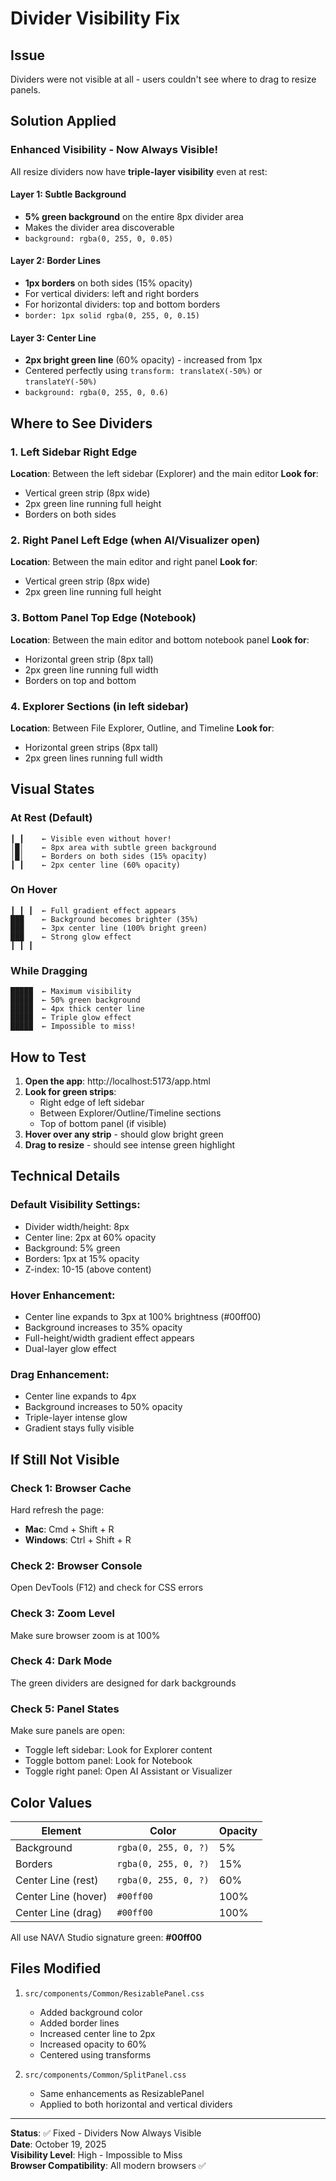 # Divider Visibility Fix

## Issue
Dividers were not visible at all - users couldn't see where to drag to resize panels.

## Solution Applied

### Enhanced Visibility - Now Always Visible!

All resize dividers now have **triple-layer visibility** even at rest:

#### Layer 1: Subtle Background
- **5% green background** on the entire 8px divider area
- Makes the divider area discoverable
- `background: rgba(0, 255, 0, 0.05)`

#### Layer 2: Border Lines
- **1px borders** on both sides (15% opacity)
- For vertical dividers: left and right borders
- For horizontal dividers: top and bottom borders
- `border: 1px solid rgba(0, 255, 0, 0.15)`

#### Layer 3: Center Line
- **2px bright green line** (60% opacity) - increased from 1px
- Centered perfectly using `transform: translateX(-50%)` or `translateY(-50%)`
- `background: rgba(0, 255, 0, 0.6)`

## Where to See Dividers

### 1. Left Sidebar Right Edge
**Location**: Between the left sidebar (Explorer) and the main editor
**Look for**: 
- Vertical green strip (8px wide)
- 2px green line running full height
- Borders on both sides

### 2. Right Panel Left Edge (when AI/Visualizer open)
**Location**: Between the main editor and right panel
**Look for**: 
- Vertical green strip (8px wide)
- 2px green line running full height

### 3. Bottom Panel Top Edge (Notebook)
**Location**: Between the main editor and bottom notebook panel
**Look for**: 
- Horizontal green strip (8px tall)
- 2px green line running full width
- Borders on top and bottom

### 4. Explorer Sections (in left sidebar)
**Location**: Between File Explorer, Outline, and Timeline
**Look for**: 
- Horizontal green strips (8px tall)
- 2px green lines running full width

## Visual States

### At Rest (Default)
```
┃ ┃    ← Visible even without hover!
│█│    ← 8px area with subtle green background
│█│    ← Borders on both sides (15% opacity)
┃ ┃    ← 2px center line (60% opacity)
```

### On Hover
```
┃ ┃ ┃  ← Full gradient effect appears
███    ← Background becomes brighter (35%)
███    ← 3px center line (100% bright green)
███    ← Strong glow effect
┃ ┃ ┃
```

### While Dragging
```
█████  ← Maximum visibility
█████  ← 50% green background
█████  ← 4px thick center line
█████  ← Triple glow effect
█████  ← Impossible to miss!
```

## How to Test

1. **Open the app**: http://localhost:5173/app.html
2. **Look for green strips**:
   - Right edge of left sidebar
   - Between Explorer/Outline/Timeline sections
   - Top of bottom panel (if visible)
3. **Hover over any strip** - should glow bright green
4. **Drag to resize** - should see intense green highlight

## Technical Details

### Default Visibility Settings:
- Divider width/height: 8px
- Center line: 2px at 60% opacity
- Background: 5% green
- Borders: 1px at 15% opacity
- Z-index: 10-15 (above content)

### Hover Enhancement:
- Center line expands to 3px at 100% brightness (#00ff00)
- Background increases to 35% opacity
- Full-height/width gradient effect appears
- Dual-layer glow effect

### Drag Enhancement:
- Center line expands to 4px
- Background increases to 50% opacity
- Triple-layer intense glow
- Gradient stays fully visible

## If Still Not Visible

### Check 1: Browser Cache
Hard refresh the page:
- **Mac**: Cmd + Shift + R
- **Windows**: Ctrl + Shift + R

### Check 2: Browser Console
Open DevTools (F12) and check for CSS errors

### Check 3: Zoom Level
Make sure browser zoom is at 100%

### Check 4: Dark Mode
The green dividers are designed for dark backgrounds

### Check 5: Panel States
Make sure panels are open:
- Toggle left sidebar: Look for Explorer content
- Toggle bottom panel: Look for Notebook
- Toggle right panel: Open AI Assistant or Visualizer

## Color Values

| Element | Color | Opacity |
|---------|-------|---------|
| Background | `rgba(0, 255, 0, ?)` | 5% |
| Borders | `rgba(0, 255, 0, ?)` | 15% |
| Center Line (rest) | `rgba(0, 255, 0, ?)` | 60% |
| Center Line (hover) | `#00ff00` | 100% |
| Center Line (drag) | `#00ff00` | 100% |

All use NAVΛ Studio signature green: **#00ff00**

## Files Modified

1. `src/components/Common/ResizablePanel.css`
   - Added background color
   - Added border lines
   - Increased center line to 2px
   - Increased opacity to 60%
   - Centered using transforms

2. `src/components/Common/SplitPanel.css`
   - Same enhancements as ResizablePanel
   - Applied to both horizontal and vertical dividers

---

**Status**: ✅ Fixed - Dividers Now Always Visible  
**Date**: October 19, 2025  
**Visibility Level**: High - Impossible to Miss  
**Browser Compatibility**: All modern browsers ✅


